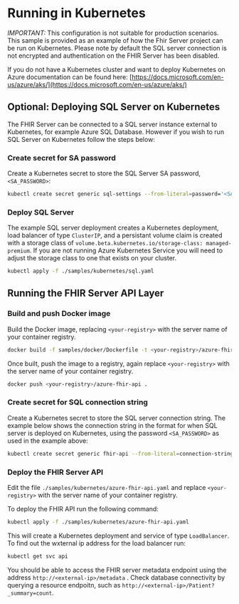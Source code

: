 # Running in Kubernetes

*IMPORTANT:* This configuration is not suitable for production scenarios. This sample is provided as an example of how the Fhir Server project can be run on Kubernetes. Please note by default the SQL server connection is not encrypted and authentication on the FHIR Server has been disabled.

If you do not have a Kubernetes cluster and want to deploy Kubernetes on Azure documentation can be found here: [https://docs.microsoft.com/en-us/azure/aks/](https://docs.microsoft.com/en-us/azure/aks/)

## Optional: Deploying SQL Server on Kubernetes

The FHIR Server can be connected to a SQL server instance external to Kubernetes, for example Azure SQL Database. However if you wish to run SQL Server on Kubernetes follow the steps below:

### Create secret for SA password

Create a Kubernetes secret to store the SQL Server SA password, `<SA_PASSWORD>`:

```bash
kubectl create secret generic sql-settings --from-literal=password='<SA_PASSWORD>'
```

### Deploy SQL Server

The example SQL server deployment creates a Kubernetes deployment, load balancer of type `ClusterIP`, and a persistant volume claim is created with a storage class of `volume.beta.kubernetes.io/storage-class: managed-premium`. If you are not running Azure Kubernetes Service you will need to adjust the storage class to one that exists on your cluster.

```bash
kubectl apply -f ./samples/kubernetes/sql.yaml
```

## Running the FHIR Server API Layer

### Build and push Docker image

Build the Docker image, replacing `<your-registry>` with the server name of your container registry.

```bash
docker build -f samples/docker/Dockerfile -t <your-registry>/azure-fhir-api .
```

Once built, push the image to a registry, again replace `<your-registry>` with the server name of your container registry.

```bash
docker push <your-registry>/azure-fhir-api .
```

### Create secret for SQL connection string

Create a Kubernetes secret to store the SQL server connection string. The example below shows the connection string in the format for when SQL server is deployed on Kubernetes, using the password `<SA_PASSWORD>` as used in the example above:

```bash
kubectl create secret generic fhir-api --from-literal=connection-string='Server=tcp:sql,1433;Initial Catalog=FHIR;Persist Security Info=False;User ID=sa;Password=<SA_PASSWORD>;MultipleActiveResultSets=False;Connection Timeout=30;'
```

### Deploy the FHIR Server API

Edit the file `./samples/kubernetes/azure-fhir-api.yaml` and replace `<your-registry>` with the server name of your container registry.

To deploy the FHIR API run the following command:

```bash
kubectl apply -f ./samples/kubernetes/azure-fhir-api.yaml
```

This will create a Kubernetes deployment and service of type `LoadBalancer`. To find out the wxternal ip address for the load balancer run:

```bash
kubectl get svc api
```

You should be able to access the FHIR server metadata endpoint using the address `http://<external-ip>/metadata` . Check database connectivity by querying a resource endpoitn, such as `http://<external-ip>/Patient?_summary=count`.
